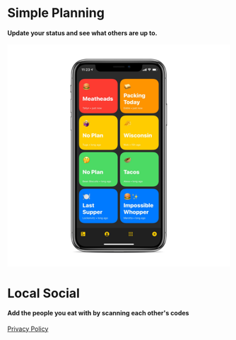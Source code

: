 # Simple Planning
#### Update your status and see what others are up to.
![](/statusList.png)


# Local Social
#### Add the people you eat with by scanning each other's codes



[Privacy Policy](/privacy.md)
